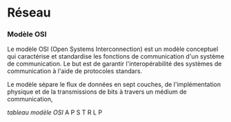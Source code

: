 # Réseau
### Modèle OSI

Le modèle OSI (Open Systems Interconnection) est un modèle conceptuel qui caractérise et standardise les fonctions de communication d'un système de communication.
Le but est de garantir l'interopérabilité des systèmes de communication à l'aide de protocoles standars.

Le modèle sépare le flux de données en sept couches, de l'implémentation physique et de la transmissions de bits à travers un médium de communication, 


*tableau modèle OSI* 
A
P
S
T
R
L
P
